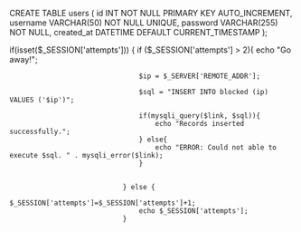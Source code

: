CREATE TABLE users (
    id INT NOT NULL PRIMARY KEY AUTO_INCREMENT,
    username VARCHAR(50) NOT NULL UNIQUE,
    password VARCHAR(255) NOT NULL,
    created_at DATETIME DEFAULT CURRENT_TIMESTAMP
);






if(isset($_SESSION['attempts']))
                            {
                                if ($_SESSION['attempts'] > 2){
                                    echo "Go away!";

                                    $ip = $_SERVER['REMOTE_ADDR'];

                                    $sql = "INSERT INTO blocked (ip) VALUES ('$ip')";

                                    if(mysqli_query($link, $sql)){
                                        echo "Records inserted successfully.";
                                    } else{
                                        echo "ERROR: Could not able to execute $sql. " . mysqli_error($link);
                                    }


                                } else {
                                    $_SESSION['attempts']=$_SESSION['attempts']+1;
                                    echo $_SESSION['attempts'];
                                }


